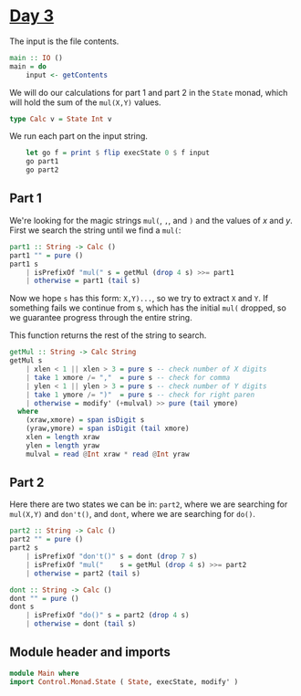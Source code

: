 # [Day 3](https://adventofcode.com/2024/day/3)

The input is the file contents.

```haskell top:2
main :: IO ()
main = do
    input <- getContents
```

We will do our calculations for part 1 and part 2 in the `State` monad,
which will hold the sum of the `mul(X,Y)` values.

```haskell top:1
type Calc v = State Int v
```

We run each part on the input string.

```haskell top:2
    let go f = print $ flip execState 0 $ f input
    go part1
    go part2
```

## Part 1

We're looking for the magic strings `mul(`, `,`, and `)` and
the values of $x$ and $y$.
First we search the string until we find a `mul(`:

```haskell
part1 :: String -> Calc ()
part1 "" = pure ()
part1 s
    | isPrefixOf "mul(" s = getMul (drop 4 s) >>= part1
    | otherwise = part1 (tail s)
```

Now we hope `s` has this form: `X,Y)...`, so we try to extract `X` and `Y`.
If something fails we continue from s, which has the initial `mul(` dropped,
so we guarantee progress through the entire string.

This function returns the rest of the string to search.

```haskell
getMul :: String -> Calc String
getMul s
    | xlen < 1 || xlen > 3 = pure s -- check number of X digits
    | take 1 xmore /= ","  = pure s -- check for comma
    | ylen < 1 || ylen > 3 = pure s -- check number of Y digits
    | take 1 ymore /= ")"  = pure s -- check for right paren
    | otherwise = modify' (+mulval) >> pure (tail ymore)
  where
    (xraw,xmore) = span isDigit s
    (yraw,ymore) = span isDigit (tail xmore)
    xlen = length xraw
    ylen = length yraw
    mulval = read @Int xraw * read @Int yraw
```

## Part 2

Here there are two states we can be in:
`part2`, where we are searching for `mul(X,Y)` and `don't()`, and
`dont`, where we are searching for `do()`.

```haskell
part2 :: String -> Calc ()
part2 "" = pure ()
part2 s
    | isPrefixOf "don't()" s = dont (drop 7 s)
    | isPrefixOf "mul("    s = getMul (drop 4 s) >>= part2
    | otherwise = part2 (tail s)

dont :: String -> Calc ()
dont "" = pure ()
dont s
    | isPrefixOf "do()" s = part2 (drop 4 s)
    | otherwise = dont (tail s)
```

## Module header and imports

```haskell top
module Main where
import Control.Monad.State ( State, execState, modify' )

